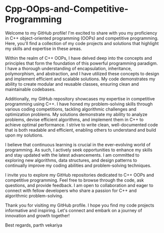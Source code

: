 # Cpp-OOps-and-Competitive-Programming
Welcome to my GitHub profile! I'm excited to share with you my proficiency in C++ object-oriented programming (OOPs) and competitive programming. Here, you'll find a collection of my code projects and solutions that highlight my skills and expertise in these areas.

Within the realm of C++ OOPs, I have delved deep into the concepts and principles that form the foundation of this powerful programming paradigm. I have a thorough understanding of encapsulation, inheritance, polymorphism, and abstraction, and I have utilized these concepts to design and implement efficient and scalable solutions. My code demonstrates my ability to create modular and reusable classes, ensuring clean and maintainable codebases.

Additionally, my GitHub repository showcases my expertise in competitive programming using C++. I have honed my problem-solving skills through various coding competitions, tackling algorithmic challenges and optimization problems. My solutions demonstrate my ability to analyze problems, devise efficient algorithms, and implement them in C++ to achieve optimal performance. I strive to write clean, well-documented code that is both readable and efficient, enabling others to understand and build upon my solutions.

I believe that continuous learning is crucial in the ever-evolving world of programming. As such, I actively seek opportunities to enhance my skills and stay updated with the latest advancements. I am committed to exploring new algorithms, data structures, and design patterns to continually improve my coding abilities and problem-solving techniques.

I invite you to explore my GitHub repositories dedicated to C++ OOPs and competitive programming. Feel free to browse through the code, ask questions, and provide feedback. I am open to collaboration and eager to connect with fellow developers who share a passion for C++ and algorithmic problem-solving.

Thank you for visiting my GitHub profile. I hope you find my code projects informative and inspiring. Let's connect and embark on a journey of innovation and growth together!

Best regards,
parth vekariya
